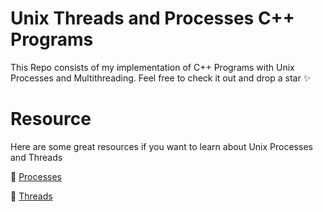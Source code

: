# Unix Threads and Processes C++ Programs
This Repo consists of my implementation of C++ Programs with Unix Processes and Multithreading. Feel free to check it out and drop a star :sparkles:

# Resource
Here are some great resources if you want to learn about Unix Processes and Threads

:star2: [Processes](https://www.youtube.com/watch?v=cex9XrZCU14&list=PLfqABt5AS4FkW5mOn2Tn9ZZLLDwA3kZUY)

:star2: [Threads](https://www.youtube.com/watch?v=d9s_d28yJq0&list=PLfqABt5AS4FmuQf70psXrsMLEDQXNkLq2) 
